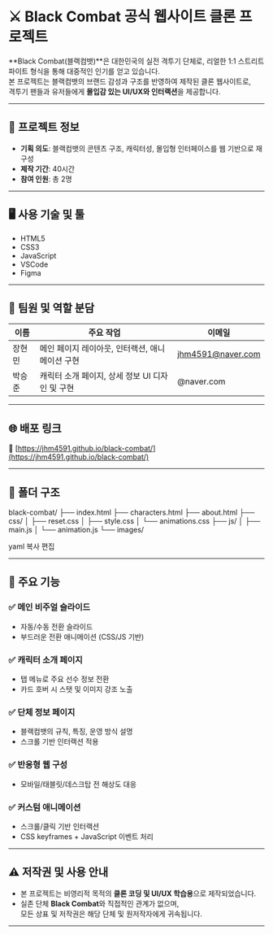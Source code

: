 # ⚔️ Black Combat 공식 웹사이트 클론 프로젝트

**Black Combat(블랙컴뱃)**은 대한민국의 실전 격투기 단체로, 리얼한 1:1 스트리트 파이트 형식을 통해 대중적인 인기를 얻고 있습니다.  
본 프로젝트는 블랙컴뱃의 브랜드 감성과 구조를 반영하여 제작된 클론 웹사이트로,  
격투기 팬들과 유저들에게 **몰입감 있는 UI/UX와 인터랙션**을 제공합니다.

---

## 🐫 프로젝트 정보

- **기획 의도**: 블랙컴뱃의 콘텐츠 구조, 캐릭터성, 몰입형 인터페이스를 웹 기반으로 재구성
- **제작 기간**: 40시간
- **참여 인원**: 총 2명

---

## 🖥 사용 기술 및 툴

- HTML5  
- CSS3  
- JavaScript  
- VSCode  
- Figma

---

## 👥 팀원 및 역할 분담

| 이름     | 주요 작업                                  | 이메일                   |
|----------|---------------------------------------------|--------------------------|
| 장현민   | 메인 페이지 레이아웃, 인터랙션, 애니메이션 구현 | jhm4591@naver.com        |
| 박승준   | 캐릭터 소개 페이지, 상세 정보 UI 디자인 및 구현 | @naver.com     |

---

## 🌐 배포 링크

🔗 [https://jhm4591.github.io/black-combat/](https://jhm4591.github.io/black-combat/)

---

## 📁 폴더 구조

black-combat/
├── index.html
├── characters.html
├── about.html
├── css/
│ ├── reset.css
│ ├── style.css
│ └── animations.css
├── js/
│ ├── main.js
│ └── animation.js
└── images/

yaml
복사
편집

---

## 🧩 주요 기능

### ✅ 메인 비주얼 슬라이드
- 자동/수동 전환 슬라이드
- 부드러운 전환 애니메이션 (CSS/JS 기반)

### ✅ 캐릭터 소개 페이지
- 탭 메뉴로 주요 선수 정보 전환
- 카드 호버 시 스탯 및 이미지 강조 노출

### ✅ 단체 정보 페이지
- 블랙컴뱃의 규칙, 특징, 운영 방식 설명
- 스크롤 기반 인터랙션 적용

### ✅ 반응형 웹 구성
- 모바일/태블릿/데스크탑 전 해상도 대응

### ✅ 커스텀 애니메이션
- 스크롤/클릭 기반 인터랙션
- CSS keyframes + JavaScript 이벤트 처리

---

## ⚠️ 저작권 및 사용 안내

- 본 프로젝트는 비영리적 목적의 **클론 코딩 및 UI/UX 학습용**으로 제작되었습니다.  
- 실존 단체 **Black Combat**와 직접적인 관계가 없으며,  
  모든 상표 및 저작권은 해당 단체 및 원저작자에게 귀속됩니다.

---
